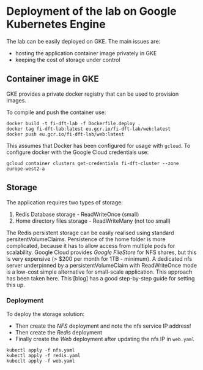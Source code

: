 # Deployment of the lab on Google Kubernetes Engine

The lab can be easily deployed on GKE. The main issues are:

- hosting the application container image privately in GKE
- keeping the cost of storage under control

## Container image in GKE

GKE provides a private docker registry that can be used to provision images. 

To compile and push the container use:
```
docker build -t fi-dft-lab -f Dockerfile.deploy .
docker tag fi-dft-lab:latest eu.gcr.io/fi-dft-lab/web:latest
docker push eu.gcr.io/fi-dft-lab/web:latest
```

This assumes that Docker has been configured for usage with `gcloud`. To configure docker with the Google Cloud credentials use:

```
gcloud container clusters get-credentials fi-dft-cluster --zone europe-west2-a
```

## Storage

The application requires two types of storage: 

1) Redis Database storage - ReadWriteOnce (small)
2) Home directory files storage - ReadWriteMany (not too small)

The Redis persistent storage can be easily realised using standard persitentVolumeClaims. Persistence of the home folder is more complicated, because it has to allow access from multiple pods for scalability. Google Cloud provides *Google FileStore* for NFS shares, but this is very expensive (> $200 per month for 1TB - minimum). A dedicated nfs server underpinned by a persistentVolumeClaim with ReadWriteOnce mode is a low-cost simple alternative for small-scale application. This approach has been taken here. This [blog] has a good step-by-step guide for setting this up.

### Deployment

To deploy the storage solution:

- Then create the *NFS* deployment and note the nfs service IP address!
- Then create the *Redis* deployment
- Finally create the *Web* deployment after updating the nfs IP in `web.yaml`

```
kubectl apply -f nfs.yaml
kubectl apply -f redis.yaml
kubeclt apply -f web.yaml
```